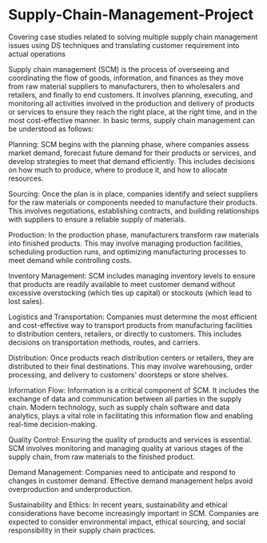 # Supply-Chain-Management-Project
Covering case studies related to solving multiple supply chain management issues using DS techniques and translating customer requirement into actual operations

Supply chain management (SCM) is the process of overseeing and coordinating the flow of goods, information, and finances as they move from raw material suppliers to manufacturers, then to wholesalers and retailers, and finally to end customers. It involves planning, executing, and monitoring all activities involved in the production and delivery of products or services to ensure they reach the right place, at the right time, and in the most cost-effective manner. In basic terms, supply chain management can be understood as follows:

Planning: SCM begins with the planning phase, where companies assess market demand, forecast future demand for their products or services, and develop strategies to meet that demand efficiently. This includes decisions on how much to produce, where to produce it, and how to allocate resources.

Sourcing: Once the plan is in place, companies identify and select suppliers for the raw materials or components needed to manufacture their products. This involves negotiations, establishing contracts, and building relationships with suppliers to ensure a reliable supply of materials.

Production: In the production phase, manufacturers transform raw materials into finished products. This may involve managing production facilities, scheduling production runs, and optimizing manufacturing processes to meet demand while controlling costs.

Inventory Management: SCM includes managing inventory levels to ensure that products are readily available to meet customer demand without excessive overstocking (which ties up capital) or stockouts (which lead to lost sales).

Logistics and Transportation: Companies must determine the most efficient and cost-effective way to transport products from manufacturing facilities to distribution centers, retailers, or directly to customers. This includes decisions on transportation methods, routes, and carriers.

Distribution: Once products reach distribution centers or retailers, they are distributed to their final destinations. This may involve warehousing, order processing, and delivery to customers' doorsteps or store shelves.

Information Flow: Information is a critical component of SCM. It includes the exchange of data and communication between all parties in the supply chain. Modern technology, such as supply chain software and data analytics, plays a vital role in facilitating this information flow and enabling real-time decision-making.

Quality Control: Ensuring the quality of products and services is essential. SCM involves monitoring and managing quality at various stages of the supply chain, from raw materials to the finished product.

Demand Management: Companies need to anticipate and respond to changes in customer demand. Effective demand management helps avoid overproduction and underproduction.

Sustainability and Ethics: In recent years, sustainability and ethical considerations have become increasingly important in SCM. Companies are expected to consider environmental impact, ethical sourcing, and social responsibility in their supply chain practices.
